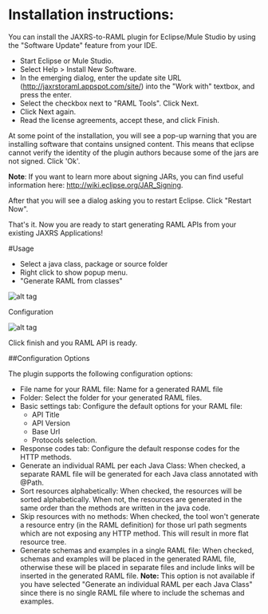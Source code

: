 # Installation instructions:

You can install the JAXRS-to-RAML plugin for Eclipse/Mule Studio by using the "Software Update" feature from your IDE.

- Start Eclipse or Mule Studio.
- Select Help > Install New Software.
- In the emerging dialog, enter the update site URL (http://jaxrstoraml.appspot.com/site/) into the "Work with" textbox, and press the enter.
- Select the checkbox next to "RAML Tools". Click Next.
- Click Next again.
- Read the license agreements, accept these, and click Finish.

At some point of the installation, you will see a pop-up warning that you are installing software that contains unsigned content.
This means that eclipse cannot verify the identity of the plugin authors because some of the jars are not signed. Click 'Ok'.

**Note**: If you want to learn more about signing JARs, you can find useful information here: http://wiki.eclipse.org/JAR_Signing.

After that you will see a dialog asking you to restart Eclipse. Click "Restart Now".

That's it. Now you are ready to start generating RAML APIs from your existing JAXRS Applications!

#Usage

- Select a java class, package or source folder
- Right click to show popup menu.
- "Generate RAML from classes"

![alt tag](http://prntscr.com/3wpqzo)

Configuration

![alt tag](http://prntscr.com/3wqd8s)


Click finish and you RAML API is ready.

##Configuration Options

The plugin supports the following configuration options:

- File name for your RAML file: Name for a generated RAML file
- Folder: Select the folder for your generated RAML files.
- Basic settings tab: Configure the default options for your RAML file:
  - API Title
  - API Version
  - Base Url
  - Protocols selection.
- Response codes tab: Configure the default response codes for the HTTP methods.
- Generate an individual RAML per each Java Class: When checked, a separate RAML file will be generated for each Java class annotated with @Path.
- Sort resources alphabetically: When checked, the resources will be sorted alphabetically. When not, the resources are generated in the same order than the methods are written in the java code.
- Skip resources with no methods: When checked, the tool won't generate a resource entry (in the RAML definition) for those url path segments which are not exposing any HTTP method. This will result in more flat resource tree.
- Generate schemas and examples in a single RAML file: When checked, schemas and examples will be placed in the generated RAML file,
 otherwise these will be placed in separate files and include links will be inserted in the generated RAML file. **Note:** This option is not available if you have selected "Generate an individual RAML per each Java Class" since there is no single RAML file where to include the schemas and examples.

